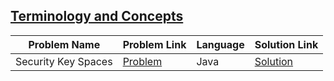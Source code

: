 ## [Terminology and Concepts](https://www.hackerrank.com/domains/security?filters%5Bsubdomains%5D%5B%5D=concepts)

Problem Name|Problem Link|Language|Solution Link
---|---|---|---
Security Key Spaces|[Problem](https://www.hackerrank.com/challenges/security-key-spaces/problem)|Java|[Solution](./Security-Key-Spaces.java)
